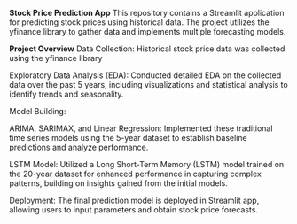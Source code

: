 **Stock Price Prediction App**
This repository contains a Streamlit application for predicting stock prices using historical data. The project utilizes the yfinance library to gather data and implements multiple forecasting models.

**Project Overview**
Data Collection: Historical stock price data was collected using the yfinance library

Exploratory Data Analysis (EDA): Conducted detailed EDA on the collected data over the past 5 years, including visualizations and statistical analysis to identify trends and seasonality.

Model Building:

ARIMA, SARIMAX, and Linear Regression: Implemented these traditional time series models using the 5-year dataset to establish baseline predictions and analyze performance.

LSTM Model: Utilized a Long Short-Term Memory (LSTM) model trained on the 20-year dataset for enhanced performance in capturing complex patterns, building on insights gained from the initial models.

Deployment: The final prediction model is deployed in Streamlit app, allowing users to input parameters and obtain stock price forecasts.
